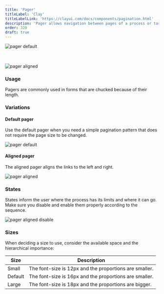 ```yaml
---
title: 'Pager'
titleLabel: 'Clay'
titleLabelLink: 'https://clayui.com/docs/components/pagination.html'
description: 'Pager allows navigation between pages of a process or task divided into subtasks (pages).'
order: 320
draft: true
---
```


![pager default](/images/lexicon/pagerDefault.png)
<br/>
<br/>
<br/>

![pager aligned](/images/lexicon/pagerAligned.png)

### Usage

Pagers are commonly used in forms that are chucked because of their length.

### Variations

#### Default pager

Use the default pager when you need a simple pagination pattern that does not require the page size to be changed.

![pager default](/images/lexicon/pagerDefault.png)

#### Aligned pager

The aligned pager aligns the links to the left and right.

![pager aligned](/images/lexicon/pagerAligned.png)

### States

States inform the user where the process has its limits and where it can go. Make sure you disable and enable them properly according to the sequence.

![pager aligned disable](/images/lexicon/pagerAlignedDisable.png)

### Sizes

When deciding a size to use, consider the available space and the hierarchical importance:

| Size    | Description                                            |
| ------- | ------------------------------------------------------ |
| Small   | The font-size is 12px and the proportions are smaller. |
| Default | The font-size is 16px and the proportions are smaller. |
| Large   | The font-size is 18px and the proportions are bigger.  |
